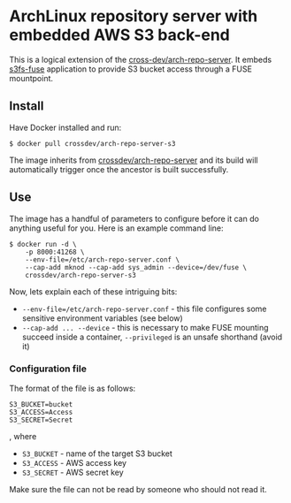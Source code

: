 # ArchLinux repository server with embedded AWS S3 back-end

This is a logical extension of the [cross-dev/arch-repo-server](https://github.com/cross-dev/arch-repo-server).
It embeds [s3fs-fuse](https://github.com/s3fs-fuse/s3fs-fuse) application to provide S3 bucket access through a
FUSE mountpoint.

## Install

Have Docker installed and run:

```
$ docker pull crossdev/arch-repo-server-s3
```

The image inherits from [crossdev/arch-repo-server](https://hub.docker.com/r/crossdev/arch-repo-server/) and its
build will automatically trigger once the ancestor is built successfully.

## Use

The image has a handful of parameters to configure before it can do anything useful for you. Here is an example
command line:

```
$ docker run -d \
    -p 8000:41268 \
    --env-file=/etc/arch-repo-server.conf \
    --cap-add mknod --cap-add sys_admin --device=/dev/fuse \
    crossdev/arch-repo-server-s3
```

Now, lets explain each of these intriguing bits:

* `--env-file=/etc/arch-repo-server.conf` - this file configures some sensitive environment variables (see below)
* `--cap-add ... --device` - this is necessary to make FUSE mounting succeed inside a container, `--privileged` is
an unsafe shorthand (avoid it)

### Configuration file

The format of the file is as follows:

```
S3_BUCKET=bucket
S3_ACCESS=Access
S3_SECRET=Secret
```
, where

* `S3_BUCKET` - name of the target S3 bucket
* `S3_ACCESS` - AWS access key
* `S3_SECRET` - AWS secret key

Make sure the file can not be read by someone who should not read it.
